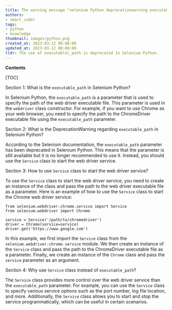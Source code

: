 ```yaml
---
title: The warning message "selenium Python deprecationwarning executable_path has been deprecated" should be noted
authors:
- smart_coder
tags:
- python
- knowledge
thumbnail: images/python.png
created_at: 2023-03-12 00:00:00
updated_at: 2023-03-12 00:00:00
tldr: The use of executable\_path is deprecated in Selenium Python.
---
```


**Contents**

[TOC]

Section 1: What is the `executable_path` in Selenium Python?

In Selenium Python, the `executable_path` is a parameter that is used to specify the path of the web driver executable file. This parameter is used in the `webdriver` class constructor. For example, if you want to use Chrome as your web browser, you need to specify the path to the ChromeDriver executable file using the `executable_path` parameter.

Section 2: What is the DeprecationWarning regarding `executable_path` in Selenium Python?

According to the Selenium documentation, the `executable_path` parameter has been deprecated in Selenium Python. This means that the parameter is still available but it is no longer recommended to use it. Instead, you should use the `Service` class to start the web driver service.

Section 3: How to use `Service` class to start the web driver service?

To use the `Service` class to start the web driver service, you need to create an instance of the class and pass the path to the web driver executable file as a parameter. Here is an example of how to use the `Service` class to start the Chrome web driver service:

```
from selenium.webdriver.chrome.service import Service
from selenium.webdriver import Chrome

service = Service('/path/to/chromedriver')
driver = Chrome(service=service)
driver.get('https://www.google.com')
```

In this example, we first import the `Service` class from the `selenium.webdriver.chrome.service` module. We then create an instance of the `Service` class and pass the path to the ChromeDriver executable file as a parameter. Finally, we create an instance of the `Chrome` class and pass the `service` parameter as an argument. 

Section 4: Why use `Service` class instead of `executable_path`?

The `Service` class provides more control over the web driver service than the `executable_path` parameter. For example, you can use the `Service` class to specify various service options such as the port number, log file location, and more. Additionally, the `Service` class allows you to start and stop the service programmatically, which can be useful in certain scenarios.
